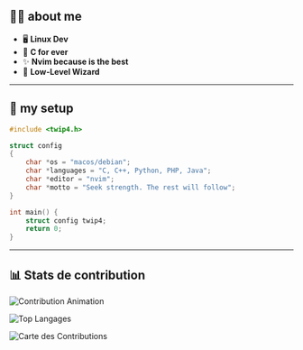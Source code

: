## 👨‍💻 about me

- 🖥️ **Linux Dev**
- 🚀 **C for ever**
- ✨ **Nvim because is the best**
- 🔧 **Low-Level Wizard**

---

## 🌟 my setup

``` C
#include <twip4.h>

struct config
{
    char *os = "macos/debian";
    char *languages = "C, C++, Python, PHP, Java";
    char *editor = "nvim";
    char *motto = "Seek strength. The rest will follow";
}

int main() {
    struct config twip4;
    return 0;
}
```
---

## 📊 Stats de contribution

![Contribution Animation](https://github-readme-stats.vercel.app/api?username=twip4&show_icons=true&theme=tokyonight)

![Top Langages](https://github-readme-stats.vercel.app/api/top-langs/?username=twip4&layout=compact&theme=tokyonight)

![Carte des Contributions](https://github-profile-summary-cards.vercel.app/api/cards/profile-details?username=twip4&theme=tokyonight)
